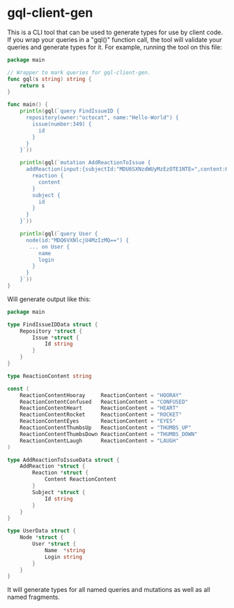 # gql-client-gen

This is a CLI tool that can be used to generate types for use by client code. If you wrap your queries in a "gql()" function call, the tool will validate your queries and generate types for it. For example, running the tool on this file:

```go
package main

// Wrapper to mark queries for gql-client-gen.
func gql(s string) string {
	return s
}

func main() {
	println(gql(`query FindIssueID {
	  repository(owner:"octocat", name:"Hello-World") {
		issue(number:349) {
		  id
		}
	  }
	}`))

	println(gql(`mutation AddReactionToIssue {
	  addReaction(input:{subjectId:"MDU6SXNzdWUyMzEzOTE1NTE=",content:HOORAY}) {
		reaction {
		  content
		}
		subject {
		  id
		}
	  }
	}`))

	println(gql(`query User {
	  node(id:"MDQ6VXNlcjU4MzIzMQ==") {
	   ... on User {
		  name
		  login
		}
	  }
	}`))
}
```

Will generate output like this:

```go
package main

type FindIssueIDData struct {
	Repository *struct {
		Issue *struct {
			Id string
		}
	}
}

type ReactionContent string

const (
	ReactionContentHooray     ReactionContent = "HOORAY"
	ReactionContentConfused   ReactionContent = "CONFUSED"
	ReactionContentHeart      ReactionContent = "HEART"
	ReactionContentRocket     ReactionContent = "ROCKET"
	ReactionContentEyes       ReactionContent = "EYES"
	ReactionContentThumbsUp   ReactionContent = "THUMBS_UP"
	ReactionContentThumbsDown ReactionContent = "THUMBS_DOWN"
	ReactionContentLaugh      ReactionContent = "LAUGH"
)

type AddReactionToIssueData struct {
	AddReaction *struct {
		Reaction *struct {
			Content ReactionContent
		}
		Subject *struct {
			Id string
		}
	}
}

type UserData struct {
	Node *struct {
		User *struct {
			Name  *string
			Login string
		}
	}
}
```

It will generate types for all named queries and mutations as well as all named fragments.
